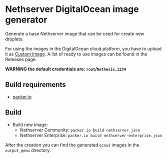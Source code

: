 # Nethserver DigitalOcean image generator

Generate a base Nethserver image that can be used for create new droplets.

For using the images in the DigitalOcean cloud platform, you have to upload it as
[Custom Image](https://www.digitalocean.com/docs/images/custom-images/how-to/upload/).
A list of ready to use images can be found in the Releases page.

**WARNING the default credentials are: `root`/`Nethesis,1234`**

## Build requirements

* [packer.io](https://packer.io/)

## Build

* Build new image:
  * Nethserver Community: `packer.io build nethserver.json`
  * Nethserver Enterprise: `packer.io build nethserver-enterprise.json`

After the creation you can find the generated `qcow2` images in the `output_qemu` directory.

